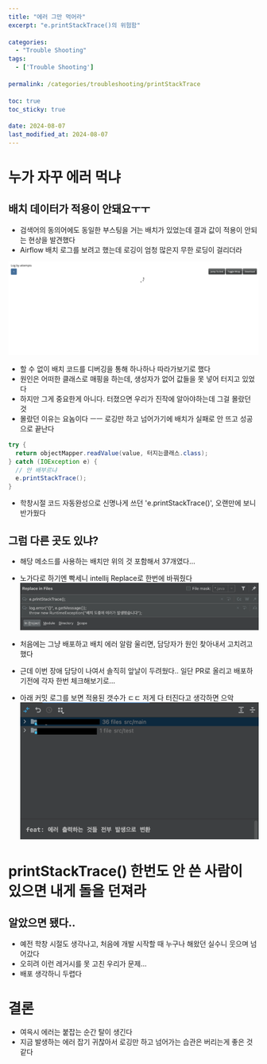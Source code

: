 ```yaml
---
title: "에러 그만 먹어라"
excerpt: "e.printStackTrace()의 위험함"

categories:
  - "Trouble Shooting"
tags:
  - ['Trouble Shooting']

permalink: /categories/troubleshooting/printStackTrace

toc: true
toc_sticky: true

date: 2024-08-07
last_modified_at: 2024-08-07
---
```

# 누가 자꾸 에러 먹냐
## 배치 데이터가 적용이 안돼요ㅜㅜ
- 검색어의 동의어에도 동일한 부스팅을 거는 배치가 있었는데 결과 값이 적용이 안되는 현상을 발견했다
- Airflow 배치 로그를 보려고 했는데 로깅이 엄청 많은지 무한 로딩이 걸리더라

![img](/assets/images/posts_img/troubleshooting/print-stack-trace/img.png)

- 할 수 없이 배치 코드를 디버깅을 통해 하나하나 따라가보기로 했다
- 원인은 어떠한 클래스로 매핑을 하는데, 생성자가 없어 값들을 못 넣어 터지고 있었다
- 하지만 그게 중요한게 아니다. 터졌으면 우리가 진작에 알아야하는데 그걸 몰랐던 것
- 몰랐던 이유는 요놈이다 ㅡㅡ 로깅만 하고 넘어가기에 배치가 실패로 안 뜨고 성공으로 끝난다

```java
try {
  return objectMapper.readValue(value, 터지는클래스.class);
} catch (IOException e) {
  // 안 배부르냐
  e.printStackTrace();
}
```

- 학창시절 코드 자동완성으로 신명나게 쓰던 'e.printStackTrace()', 오랜만에 보니 반가웠다
## 그럼 다른 곳도 있냐?
- 해당 메소드를 사용하는 배치만 위의 것 포함해서 37개였다...
- 노가다로 하기엔 빡세니 intellij Replace로 한번에 바꿔줬다
![img2](/assets/images/posts_img/troubleshooting/print-stack-trace/img2.png)

- 처음에는 그냥 배포하고 배치 에러 알람 울리면, 담당자가 원인 찾아내서 고치려고 했다
- 근데 이번 장애 담당이 나여서 솔직히 앞날이 두려웠다.. 일단 PR로 올리고 배포하기전에 각자 한번 체크해보기로...
- 아래 커밋 로그를 보면 적용된 갯수가 ㄷㄷ 저게 다 터진다고 생각하면 으악
![img3](/assets/images/posts_img/troubleshooting/print-stack-trace/img3.png)

# printStackTrace() 한번도 안 쓴 사람이 있으면 내게 돌을 던져라
## 알았으면 됐다..
- 예전 학창 시절도 생각나고, 처음에 개발 시작할 때 누구나 해왔던 실수니 웃으며 넘어갔다
- 오히려 이런 레거시를 못 고친 우리가 문제...
- 배포 생각하니 두렵다

# 결론
- 여윽시 에러는 붙잡는 순간 탈이 생긴다
- 지금 발생하는 에러 잡기 귀찮아서 로깅만 하고 넘어가는 습관은 버리는게 좋은 것 같다


